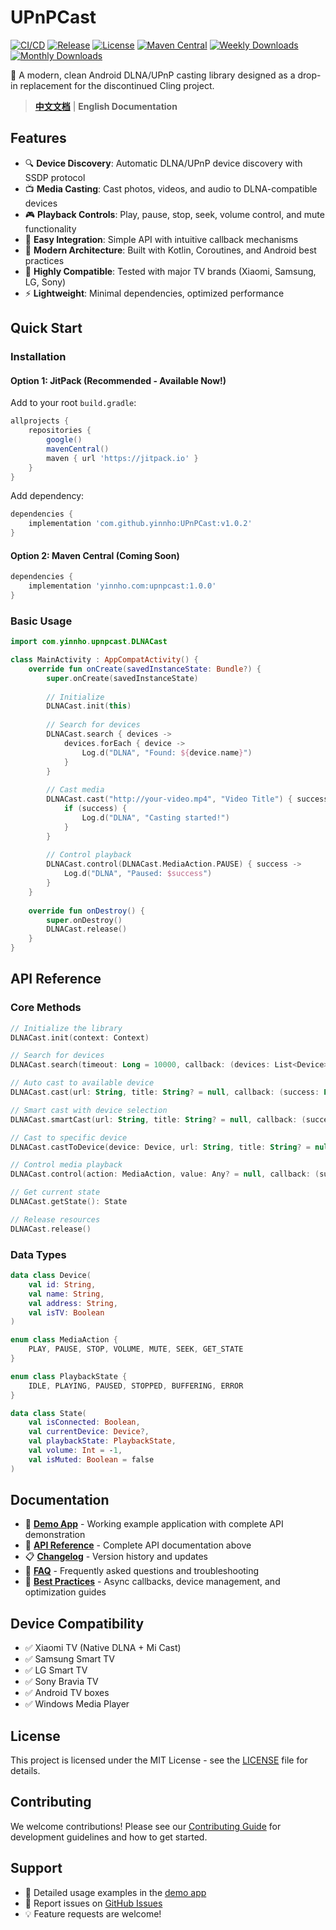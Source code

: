 # UPnPCast

[![CI/CD](https://github.com/yinnho/UPnPCast/actions/workflows/ci.yml/badge.svg)](https://github.com/yinnho/UPnPCast/actions)
[![Release](https://img.shields.io/github/v/release/yinnho/UPnPCast)](https://github.com/yinnho/UPnPCast/releases)
[![License](https://img.shields.io/github/license/yinnho/UPnPCast)](LICENSE)
[![Maven Central](https://img.shields.io/maven-central/v/yinnho.com/upnpcast)](https://central.sonatype.com/artifact/yinnho.com/upnpcast)
[![Weekly Downloads](https://jitpack.io/v/yinnho/UPnPCast/week.svg)](https://jitpack.io/#yinnho/UPnPCast)
[![Monthly Downloads](https://jitpack.io/v/yinnho/UPnPCast/month.svg)](https://jitpack.io/#yinnho/UPnPCast)

🚀 A modern, clean Android DLNA/UPnP casting library designed as a drop-in replacement for the discontinued Cling project.

> **[中文文档](README_zh.md)** | **English Documentation**

## Features

- 🔍 **Device Discovery**: Automatic DLNA/UPnP device discovery with SSDP protocol
- 📺 **Media Casting**: Cast photos, videos, and audio to DLNA-compatible devices
- 🎮 **Playback Controls**: Play, pause, stop, seek, volume control, and mute functionality
- 📱 **Easy Integration**: Simple API with intuitive callback mechanisms
- 🚀 **Modern Architecture**: Built with Kotlin, Coroutines, and Android best practices
- 🔧 **Highly Compatible**: Tested with major TV brands (Xiaomi, Samsung, LG, Sony)
- ⚡ **Lightweight**: Minimal dependencies, optimized performance

## Quick Start

### Installation

#### Option 1: JitPack (Recommended - Available Now!)

Add to your root `build.gradle`:
```gradle
allprojects {
    repositories {
        google()
        mavenCentral()
        maven { url 'https://jitpack.io' }
    }
}
```

Add dependency:
```gradle
dependencies {
    implementation 'com.github.yinnho:UPnPCast:v1.0.2'
}
```

#### Option 2: Maven Central (Coming Soon)
```gradle
dependencies {
    implementation 'yinnho.com:upnpcast:1.0.0'
}
```

### Basic Usage

```kotlin
import com.yinnho.upnpcast.DLNACast

class MainActivity : AppCompatActivity() {
    override fun onCreate(savedInstanceState: Bundle?) {
        super.onCreate(savedInstanceState)
        
        // Initialize
        DLNACast.init(this)
        
        // Search for devices
        DLNACast.search { devices ->
            devices.forEach { device ->
                Log.d("DLNA", "Found: ${device.name}")
            }
        }
        
        // Cast media
        DLNACast.cast("http://your-video.mp4", "Video Title") { success ->
            if (success) {
                Log.d("DLNA", "Casting started!")
            }
        }
        
        // Control playback
        DLNACast.control(DLNACast.MediaAction.PAUSE) { success ->
            Log.d("DLNA", "Paused: $success")
        }
    }
    
    override fun onDestroy() {
        super.onDestroy()
        DLNACast.release()
    }
}
```

## API Reference

### Core Methods

```kotlin
// Initialize the library
DLNACast.init(context: Context)

// Search for devices
DLNACast.search(timeout: Long = 10000, callback: (devices: List<Device>) -> Unit)

// Auto cast to available device
DLNACast.cast(url: String, title: String? = null, callback: (success: Boolean) -> Unit = {})

// Smart cast with device selection
DLNACast.smartCast(url: String, title: String? = null, callback: (success: Boolean) -> Unit = {}, deviceSelector: (devices: List<Device>) -> Device?)

// Cast to specific device
DLNACast.castToDevice(device: Device, url: String, title: String? = null, callback: (success: Boolean) -> Unit = {})

// Control media playback
DLNACast.control(action: MediaAction, value: Any? = null, callback: (success: Boolean) -> Unit = {})

// Get current state
DLNACast.getState(): State

// Release resources
DLNACast.release()
```

### Data Types

```kotlin
data class Device(
    val id: String,
    val name: String,
    val address: String,
    val isTV: Boolean
)

enum class MediaAction {
    PLAY, PAUSE, STOP, VOLUME, MUTE, SEEK, GET_STATE
}

enum class PlaybackState {
    IDLE, PLAYING, PAUSED, STOPPED, BUFFERING, ERROR
}

data class State(
    val isConnected: Boolean,
    val currentDevice: Device?,
    val playbackState: PlaybackState,
    val volume: Int = -1,
    val isMuted: Boolean = false
)
```

## Documentation

- 🎯 **[Demo App](app-demo/)** - Working example application with complete API demonstration
- 📖 **[API Reference](#api-reference)** - Complete API documentation above
- 📋 **[Changelog](CHANGELOG.md)** - Version history and updates
- 🤔 **[FAQ](docs/FAQ.md)** - Frequently asked questions and troubleshooting
- 🎯 **[Best Practices](docs/BEST_PRACTICES.md)** - Async callbacks, device management, and optimization guides

## Device Compatibility

- ✅ Xiaomi TV (Native DLNA + Mi Cast)
- ✅ Samsung Smart TV
- ✅ LG Smart TV  
- ✅ Sony Bravia TV
- ✅ Android TV boxes
- ✅ Windows Media Player

## License

This project is licensed under the MIT License - see the [LICENSE](LICENSE) file for details.

## Contributing

We welcome contributions! Please see our [Contributing Guide](CONTRIBUTING.md) for development guidelines and how to get started.

## Support

- 📖 Detailed usage examples in the [demo app](app-demo/) 
- 🐛 Report issues on [GitHub Issues](https://github.com/yinnho/UPnPCast/issues)
- 💡 Feature requests are welcome!

